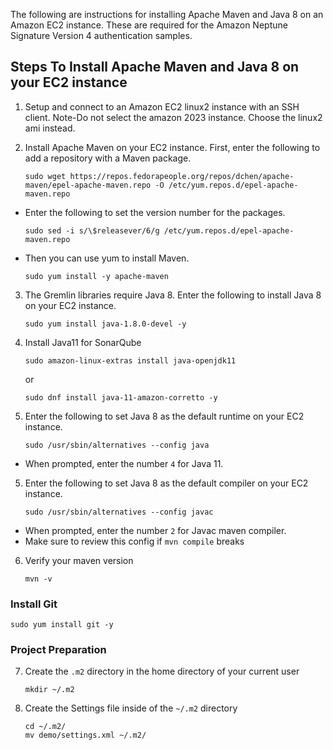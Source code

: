 The following are instructions for installing Apache Maven and Java 8 on an Amazon EC2 instance. These are required for the Amazon Neptune Signature Version 4 authentication samples.

## Steps To Install Apache Maven and Java 8 on your EC2 instance

1. Setup and connect to an Amazon EC2 linux2 instance with an SSH client. Note-Do not select the amazon 2023 instance. Choose the linux2 ami instead. 

2. Install Apache Maven on your EC2 instance. First, enter the following to add a repository with a Maven package.

    ```
    sudo wget https://repos.fedorapeople.org/repos/dchen/apache-maven/epel-apache-maven.repo -O /etc/yum.repos.d/epel-apache-maven.repo
    ```

- Enter the following to set the version number for the packages.

    ```
    sudo sed -i s/\$releasever/6/g /etc/yum.repos.d/epel-apache-maven.repo
    ```
- Then you can use yum to install Maven.

    ```
    sudo yum install -y apache-maven
    ```
3. The Gremlin libraries require Java 8. Enter the following to install Java 8 on your EC2 instance.

    ```
    sudo yum install java-1.8.0-devel -y
    ```
4. Install Java11 for SonarQube
   ```
   sudo amazon-linux-extras install java-openjdk11
   ```
   or
   
   ```
   sudo dnf install java-11-amazon-corretto -y
   ```
6. Enter the following to set Java 8 as the default runtime on your EC2 instance.

    ```
    sudo /usr/sbin/alternatives --config java
    ```
- When prompted, enter the number `4` for Java 11.

5. Enter the following to set Java 8 as the default compiler on your EC2 instance.

    ```
    sudo /usr/sbin/alternatives --config javac
    ```
- When prompted, enter the number `2` for Javac maven compiler.
- Make sure to review this config if `mvn compile` breaks

6. Verify your maven version
    ```
    mvn -v
    ```

### Install Git
```
sudo yum install git -y
```
### Project Preparation
7. Create the `.m2` directory in the home directory of your current user
    ```
    mkdir ~/.m2
    ```

8. Create the Settings file inside of the `~/.m2` directory
    ```
    cd ~/.m2/
    mv demo/settings.xml ~/.m2/
    ```